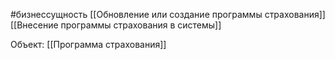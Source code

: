 #бизнессущность 
[[Обновление или создание программы страхования]]
[[Внесение программы страхования в системы]]

Объект:
[[Программа страхования]]
